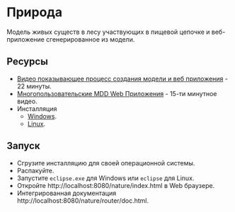 # Природа

Модель живых существ в лесу участвующих в пищевой цепочке и веб-приложение сгенерированное 
из модели.

## Ресурсы

* [Видео показывающее процесс создания модели и веб приложения](https://youtu.be/nYIscAuDoCI) - 22 минуты. 
* [Многопользовательские MDD Web Приложения](http://www.youtube.com/watch?v=fZc4ftVTdI8) - 15-ти минутное видео.
* Инсталляция
    * [Windows](http://www.nasdanika.org/products/nature/products/org.nasdanika.nature.product-win32.win32.x86_64.zip).
    * [Linux](http://www.nasdanika.org/products/nature/products/org.nasdanika.nature.product-linux.gtk.x86_64.zip).
    
## Запуск

* Сгрузите инсталляцию для своей операционной системы. 
* Распакуйте. 
* Запустите ``eclipse.exe`` для Windows или ``eclipse`` для Linux.
* Откройте http://localhost:8080/nature/index.html в Web браузере.      
* Интегрированная документация http://localhost:8080/nature/router/doc.html.      
